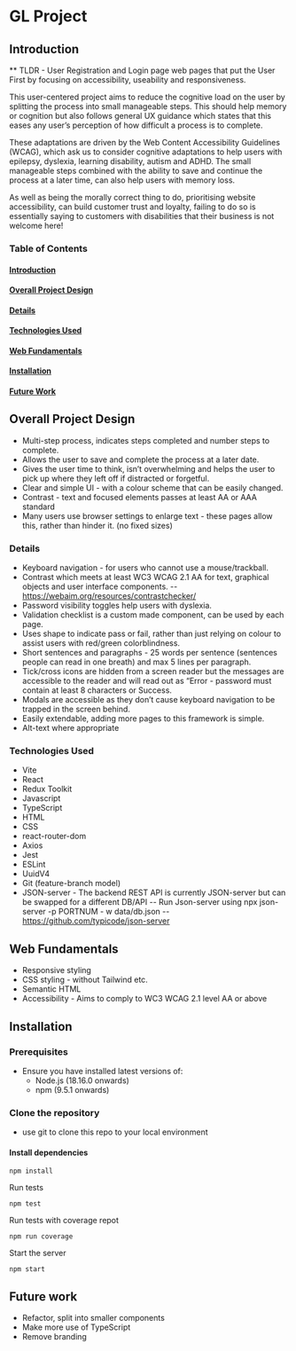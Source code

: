 # GL Project
## Introduction
** TLDR - User Registration and Login page web pages that put the User First by focusing on accessibility, useability and responsiveness.
 
This user-centered project aims to reduce the cognitive load on the user by splitting the process into small manageable steps. This should help memory or cognition but also follows general UX guidance which states that this eases any user’s perception of how difficult a process is to complete.

 These adaptations are driven by the Web Content Accessibility Guidelines (WCAG), which ask us to consider cognitive adaptations to help users with epilepsy, dyslexia, learning disability, autism and ADHD. The small manageable steps combined with the ability to save and continue the process at a later time, can also help users with memory loss. 

As well as being the morally correct thing to do, prioritising website accessibility, can build customer trust and loyalty, failing to do so is essentially saying to customers with disabilities that their business is not welcome here!

### Table of Contents
#### [Introduction](https://github.com/ellohez/GL-Project/blob/main/README.md#introduction)
#### [Overall Project Design](https://github.com/ellohez/GL-Project/blob/main/README.md#overall-project-design-1)
#### [Details](https://github.com/ellohez/GL-Project/blob/main/README.md#details-1)
#### [Technologies Used](https://github.com/ellohez/GL-Project/blob/main/README.md#technologies-used-1)
#### [Web Fundamentals](https://github.com/ellohez/GL-Project/blob/main/README.md#web-fundamentals-1)
#### [Installation](https://github.com/ellohez/GL-Project/blob/main/README.md#installation-1)
#### [Future Work](https://github.com/ellohez/GL-Project/blob/main/README.md#future-work-1)

## Overall Project Design
* Multi-step process, indicates steps completed and number steps to complete.
* Allows the user to save and complete the process at a later date.
* Gives the user time to think, isn’t overwhelming and helps the user to pick up where they left off if distracted or forgetful.
* Clear and simple UI - with a colour scheme that can be easily changed.
* Contrast - text and focused elements passes at least AA or AAA standard
* Many users use browser settings to enlarge text - these pages allow this, rather than hinder it. (no fixed sizes)

### Details
* Keyboard navigation - for users who cannot use a mouse/trackball.
* Contrast which meets at least WC3 WCAG 2.1 AA for text, graphical objects and user interface components.
-- https://webaim.org/resources/contrastchecker/
* Password visibility toggles help users with dyslexia.
* Validation checklist is a custom made component, can be used by each page.
* Uses shape to indicate pass or fail, rather than just relying on colour to assist users with red/green colorblindness.
* Short sentences and paragraphs - 25 words per sentence (sentences people can read in one breath) and max 5 lines per paragraph.
* Tick/cross icons are hidden from a screen reader but the messages are accessible to the reader and will read out as “Error - password must contain at least 8 characters or Success.
* Modals are accessible as they don’t cause keyboard navigation to be trapped in the screen behind.
* Easily extendable, adding more pages to this framework is simple.
* Alt-text where appropriate

###  Technologies Used
- Vite  
- React
-   Redux Toolkit
-   Javascript
-   TypeScript
- HTML
- CSS
- react-router-dom
- Axios
- Jest
- ESLint
- UuidV4
- Git (feature-branch model)
- JSON-server - The backend REST API is currently JSON-server but can be swapped for a different DB/API
-- Run Json-server using npx json-server -p PORTNUM - w data/db.json
-- https://github.com/typicode/json-server

## Web Fundamentals

-   Responsive styling
-   CSS styling - without Tailwind etc.
-   Semantic HTML
-   Accessibility - Aims to comply to WC3 WCAG 2.1 level AA or above

## Installation

### Prerequisites

-   Ensure you have installed latest versions of:
    -   Node.js (18.16.0 onwards)
    -   npm (9.5.1 onwards)

### Clone the repository

-   use git to clone this repo to your local environment
#### Install dependencies
```
npm install

```

Run tests

```
npm test

```

Run tests with coverage repot

```
npm run coverage

```

Start the server

```
npm start
```

## Future work

- Refactor, split into smaller components 
- Make more use of TypeScript
- Remove branding

